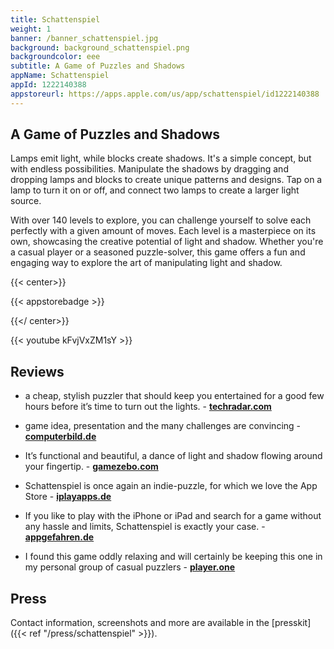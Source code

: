 ```yaml
---
title: Schattenspiel
weight: 1
banner: /banner_schattenspiel.jpg
background: background_schattenspiel.png
backgroundcolor: eee
subtitle: A Game of Puzzles and Shadows
appName: Schattenspiel
appId: 1222140388
appstoreurl: https://apps.apple.com/us/app/schattenspiel/id1222140388
---
```


## A Game of Puzzles and Shadows

Lamps emit light, while blocks create shadows. It's a simple concept, but with endless possibilities. Manipulate the shadows by dragging and dropping lamps and blocks to create unique patterns and designs. Tap on a lamp to turn it on or off, and connect two lamps to create a larger light source.

With over 140 levels to explore, you can challenge yourself to solve each perfectly with a given amount of moves. Each level is a masterpiece on its own, showcasing the creative potential of light and shadow. Whether you're a casual player or a seasoned puzzle-solver, this game offers a fun and engaging way to explore the art of manipulating light and shadow.

{{< center>}}

{{< appstorebadge >}}

{{</ center>}}

{{< youtube kFvjVxZM1sY >}}

## Reviews

- a cheap, stylish puzzler that should keep you entertained for a good few hours before it’s time to turn out the lights. - **[techradar.com](http://www.techradar.com/news/phone-and-communications/mobile-phones/50-best-iphone-games-fantastic-free-and-paid-games-1234036)**

- game idea, presentation and the many challenges are convincing - **[computerbild.de](http://www.computerbild.de/fotos/100-Spiele-Apps-fuer-unterwegs-19518977.html#9)**

- It’s functional and beautiful, a dance of light and shadow flowing around your fingertip. - **[gamezebo.com](http://www.gamezebo.com/2017/07/14/solve-puzzles-light-shadow-upcoming-schattenspiel/)**

- Schattenspiel is once again an indie-puzzle, for which we love the App Store - **[iplayapps.de](http://www.iplayapps.de/schattenspiel-ios-puzzle-34609/)**

- If you like to play with the iPhone or iPad and search for a game without any hassle and limits, Schattenspiel is exactly your case. - **[appgefahren.de](http://www.appgefahren.de/schattenspiel-neues-puzzle-spiel-mit-licht-und-schatten-ist-eine-empfehlung-wert-204804.html)**

- I found this game oddly relaxing and will certainly be keeping this one in my personal group of casual puzzlers - **[player.one](http://www.player.one/new-ios-games-puzzle-games-free-best-schattenspiel-domino-marble-119005)**

## Press

Contact information, screenshots and more are available in the [presskit]({{< ref "/press/schattenspiel" >}}).
